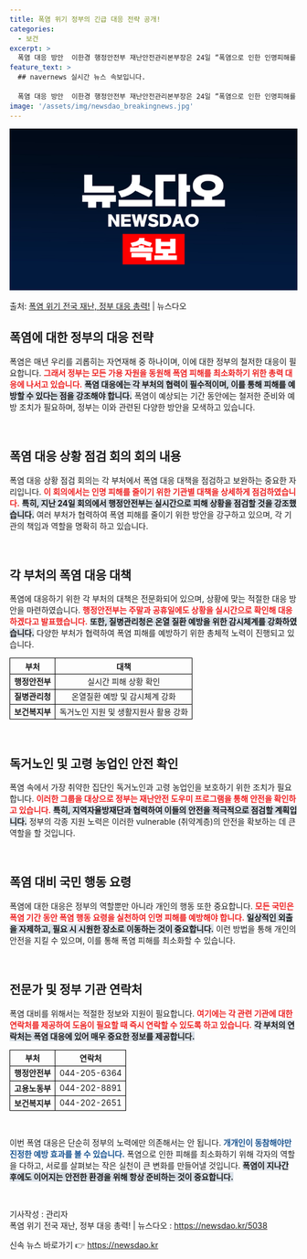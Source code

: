 ```yaml
---
title: 폭염 위기 정부의 긴급 대응 전략 공개!
categories:
  - 보건
excerpt: >
  폭염 대응 방안  이한경 행정안전부 재난안전관리본부장은 24일 “폭염으로 인한 인명피해를 최소화할 수 있도록…
feature_text: >
  ## navernews 실시간 뉴스 속보입니다.

  폭염 대응 방안  이한경 행정안전부 재난안전관리본부장은 24일 “폭염으로 인한 인명피해를 최소화할 수 있도록…
image: '/assets/img/newsdao_breakingnews.jpg'
---
```


![뉴스다오 속보](/assets/img/newsdao_breakingnews.jpg)

<p>출처: <a href="https://newsdao.kr/5038" rel="dofollow">폭염 위기 전국 재난, 정부 대응 총력!</a> | 뉴스다오</p>

<h2 data-ke-size="size26">폭염에 대한 정부의 대응 전략</h2>

폭염은 매년 우리를 괴롭히는 자연재해 중 하나이며, 이에 대한 정부의 철저한 대응이 필요합니다. <b><span style="color: #ee2323;">그래서 정부는 모든 가용 자원을 동원해 폭염 피해를 최소화하기 위한 총력 대응에 나서고 있습니다.</span></b> <b><span style="background-color: #21538527;">폭염 대응에는 각 부처의 협력이 필수적이며, 이를 통해 피해를 예방할 수 있다는 점을 강조해야 합니다.</span></b> 폭염이 예상되는 기간 동안에는 철저한 준비와 예방 조치가 필요하며, 정부는 이와 관련된 다양한 방안을 모색하고 있습니다.

<p data-ke-size="size16">&nbsp;</p>

<h2 data-ke-size="size26">폭염 대응 상황 점검 회의 회의 내용</h2>

폭염 대응 상황 점검 회의는 각 부처에서 폭염 대응 대책을 점검하고 보완하는 중요한 자리입니다. <b><span style="color: #ee2323;">이 회의에서는 인명 피해를 줄이기 위한 기관별 대책을 상세하게 점검하였습니다.</span></b> <b><span style="background-color: #21538527;">특히, 지난 24일 회의에서 행정안전부는 실시간으로 피해 상황을 점검할 것을 강조했습니다.</span></b> 여러 부처가 협력하여 폭염 피해를 줄이기 위한 방안을 강구하고 있으며, 각 기관의 책임과 역할을 명확히 하고 있습니다.

<p data-ke-size="size16">&nbsp;</p>

<h2 data-ke-size="size26">각 부처의 폭염 대응 대책</h2>

폭염에 대응하기 위한 각 부처의 대책은 전문화되어 있으며, 상황에 맞는 적절한 대응 방안을 마련하였습니다. <b><span style="color: #ee2323;">행정안전부는 주말과 공휴일에도 상황을 실시간으로 확인해 대응하겠다고 발표했습니다.</span></b> <b><span style="background-color: #21538527;">또한, 질병관리청은 온열 질환 예방을 위한 감시체계를 강화하였습니다.</span></b> 다양한 부처가 협력하여 폭염 피해를 예방하기 위한 총체적 노력이 진행되고 있습니다.

<table style="width: 100%; border-collapse: collapse;">
    <thead>
        <tr>
            <th style="text-align: center; border: 1px solid black;">부처</th>
            <th style="text-align: center; border: 1px solid black;">대책</th>
        </tr>
    </thead>
    <tbody>
        <tr>
            <td style="text-align: center; border: 1px solid black;"><b>행정안전부</b></td>
            <td style="text-align: center; border: 1px solid black;">실시간 피해 상황 확인</td>
        </tr>
        <tr>
            <td style="text-align: center; border: 1px solid black;"><b>질병관리청</b></td>
            <td style="text-align: center; border: 1px solid black;">온열질환 예방 및 감시체계 강화</td>
        </tr>
        <tr>
            <td style="text-align: center; border: 1px solid black;"><b>보건복지부</b></td>
            <td style="text-align: center; border: 1px solid black;">독거노인 지원 및 생활지원사 활용 강화</td>
        </tr>
    </tbody>
</table>

<p data-ke-size="size16">&nbsp;</p>

<h2 data-ke-size="size26">독거노인 및 고령 농업인 안전 확인</h2>

폭염 속에서 가장 취약한 집단인 독거노인과 고령 농업인을 보호하기 위한 조치가 필요합니다. <b><span style="color: #ee2323;">이러한 그룹을 대상으로 정부는 재난안전 도우미 프로그램을 통해 안전을 확인하고 있습니다.</span></b> <b><span style="background-color: #21538527;">특히, 지역자율방재단과 협력하여 이들의 안전을 적극적으로 점검할 계획입니다.</span></b> 정부의 각종 지원 노력은 이러한 vulnerable (취약계층)의 안전을 확보하는 데 큰 역할을 할 것입니다.

<p data-ke-size="size16">&nbsp;</p>

<h2 data-ke-size="size26">폭염 대비 국민 행동 요령</h2>

폭염에 대한 대응은 정부의 역할뿐만 아니라 개인의 행동 또한 중요합니다. <b><span style="color: #ee2323;">모든 국민은 폭염 기간 동안 폭염 행동 요령을 실천하여 인명 피해를 예방해야 합니다.</span></b> <b><span style="background-color: #21538527;">일상적인 외출을 자제하고, 필요 시 시원한 장소로 이동하는 것이 중요합니다.</span></b> 이런 방법을 통해 개인의 안전을 지킬 수 있으며, 이를 통해 폭염 피해를 최소화할 수 있습니다.

<p data-ke-size="size16">&nbsp;</p>

<h2 data-ke-size="size26">전문가 및 정부 기관 연락처</h2>

폭염 대비를 위해서는 적절한 정보와 지원이 필요합니다. <b><span style="color: #ee2323;">여기에는 각 관련 기관에 대한 연락처를 제공하여 도움이 필요할 때 즉시 연락할 수 있도록 하고 있습니다.</span></b> <b><span style="background-color: #21538527;">각 부처의 연락처는 폭염 대응에 있어 매우 중요한 정보를 제공합니다.</span></b>

<table style="width: 100%; border-collapse: collapse;">
    <thead>
        <tr>
            <th style="text-align: center; border: 1px solid black;">부처</th>
            <th style="text-align: center; border: 1px solid black;">연락처</th>
        </tr>
    </thead>
    <tbody>
        <tr>
            <td style="text-align: center; border: 1px solid black;"><b>행정안전부</b></td>
            <td style="text-align: center; border: 1px solid black;">044-205-6364</td>
        </tr>
        <tr>
            <td style="text-align: center; border: 1px solid black;"><b>고용노동부</b></td>
            <td style="text-align: center; border: 1px solid black;">044-202-8891</td>
        </tr>
        <tr>
            <td style="text-align: center; border: 1px solid black;"><b>보건복지부</b></td>
            <td style="text-align: center; border: 1px solid black;">044-202-2651</td>
        </tr>
    </tbody>
</table>

<p data-ke-size="size16">&nbsp;</p>

이번 폭염 대응은 단순히 정부의 노력에만 의존해서는 안 됩니다. <b><span style="color: #1a5490;">개개인이 동참해야만 진정한 예방 효과를 볼 수 있습니다.</span></b> 폭염으로 인한 피해를 최소화하기 위해 각자의 역할을 다하고, 서로를 살펴보는 작은 실천이 큰 변화를 만들어낼 것입니다. <b><span style="background-color: #21538527;">폭염이 지나간 후에도 이어지는 안전한 환경을 위해 항상 준비하는 것이 중요합니다.</span></b> 

<p data-ke-size="size16">&nbsp;</p>

기사작성 : 관리자  
폭염 위기 전국 재난, 정부 대응 총력! | 뉴스다오  : https://newsdao.kr/5038 

신속 뉴스 바로가기 👉 <a href="https://newsdao.kr" rel="dofollow">https://newsdao.kr</a>


